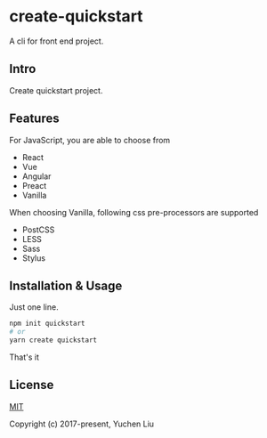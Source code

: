 # create-quickstart

A cli for front end project.

## Intro

Create quickstart project.

## Features

For JavaScript, you are able to choose from

- React
- Vue
- Angular
- Preact
- Vanilla

When choosing Vanilla, following css pre-processors are supported

- PostCSS
- LESS
- Sass
- Stylus

## Installation & Usage

Just one line.

```bash
npm init quickstart
# or
yarn create quickstart
```

That's it

## License

[MIT](http://opensource.org/licenses/MIT)

Copyright (c) 2017-present, Yuchen Liu
